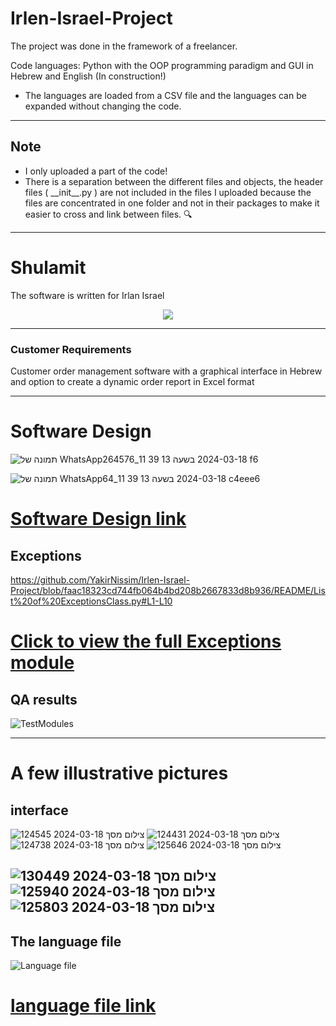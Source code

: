 # Irlen-Israel-Project
The project was done in the framework of a freelancer.

Code languages: Python with the OOP programming paradigm and GUI in Hebrew and English (In construction!)
* The languages are loaded from a CSV file and the languages can be expanded without changing the code.
---
## Note
* I only uploaded a part of the code!
* There is a separation between the different files and objects, the header files ( __init\__.py ) are not included in the files I uploaded because the files are concentrated in one folder and not in their packages to make it easier to cross and link between files. 🔍

---
# Shulamit
<p>The software is written for Irlan Israel</p>

<p align='center'>
  <img src='https://i.imgur.com/7rvjwm9l.jpg'/>
</p>

---

### Customer Requirements

<p>
    Customer order management software with a graphical interface in Hebrew and option to create a dynamic order report in Excel format
</p>

---
# Software Design
![תמונה של WhatsApp‏ 2024-03-18 בשעה 13 39 11_264576f6](https://github.com/YakirNissim/Irlen-Israel-Project/assets/101890349/2250f584-76d8-48dd-9105-46e7fe8abaf6)

![תמונה של WhatsApp‏ 2024-03-18 בשעה 13 39 11_64c4eee6](https://github.com/YakirNissim/Irlen-Israel-Project/assets/101890349/9fa3fe0d-83e9-4b93-90f9-6cb6ec66e086)


# <a href='https://github.com/YakirNissim/Irlen-Israel-Project/blob/master/Software%20Design.pdf'>Software Design link</a>

## Exceptions
https://github.com/YakirNissim/Irlen-Israel-Project/blob/faac18323cd744fb064b4bd208b2667833d8b936/README/List%20of%20ExceptionsClass.py#L1-L10  
# <a href='https://github.com/YakirNissim/Irlen-Israel-Project/blob/master/Modules/Exceptions.py'>Click to view the full Exceptions module</a>

## QA results
![TestModules](https://github.com/YakirNissim/Irlen-Israel-Project/assets/101890349/b27a6d06-3d9f-4a72-8098-2002cfdef1ef)


---
# A few illustrative pictures
## interface
![צילום מסך 2024-03-18 124545](https://github.com/YakirNissim/Irlen-Israel-Project/assets/101890349/fea76492-32f2-4d10-bd86-5ad808fa2fda)
![צילום מסך 2024-03-18 124431](https://github.com/YakirNissim/Irlen-Israel-Project/assets/101890349/523f0260-79b5-404b-a41e-9e29060c3bf5)
![צילום מסך 2024-03-18 124738](https://github.com/YakirNissim/Irlen-Israel-Project/assets/101890349/46c0fc5e-75dd-4d8a-b93b-f0dbbffd0e3c)
![צילום מסך 2024-03-18 125646](https://github.com/YakirNissim/Irlen-Israel-Project/assets/101890349/89b5100b-2560-4a6e-8b6a-f77f7c1922f1)

![צילום מסך 2024-03-18 130449](https://github.com/YakirNissim/Irlen-Israel-Project/assets/101890349/64c7a2d8-2654-488f-abf9-fcb05a7098ec)
![צילום מסך 2024-03-18 125940](https://github.com/YakirNissim/Irlen-Israel-Project/assets/101890349/0a5c23de-144e-4dc7-88eb-bf48509293a1)
![צילום מסך 2024-03-18 125803](https://github.com/YakirNissim/Irlen-Israel-Project/assets/101890349/3c2207bf-e778-471e-8fd2-03bf837c1e52)
--


## The language file
![Language file](https://github.com/YakirNissim/Irlen-Israel-Project/assets/101890349/0babcba0-89d2-40be-b570-0127a744c034)
# <a href='https://github.com/YakirNissim/Irlen-Israel-Project/blob/master/Language%20file.csv'>language file link</a>
